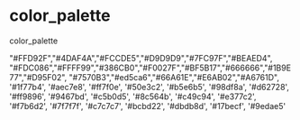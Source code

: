 # color_palette
 color_palette

"#FFD92F","#4DAF4A","#FCCDE5","#D9D9D9","#7FC97F","#BEAED4",
"#FDC086","#FFFF99","#386CB0","#F0027F","#BF5B17","#666666","#1B9E77","#D95F02",
"#7570B3","#ed5ca6","#66A61E","#E6AB02","#A6761D", '#1f77b4',  '#aec7e8', '#ff7f0e', '#50e3c2', '#b5e6b5', '#98df8a', '#d62728', '#ff9896', '#9467bd',
'#c5b0d5', '#8c564b', '#c49c94', '#e377c2', '#f7b6d2', '#7f7f7f', '#c7c7c7', '#bcbd22', '#dbdb8d', '#17becf', '#9edae5'

